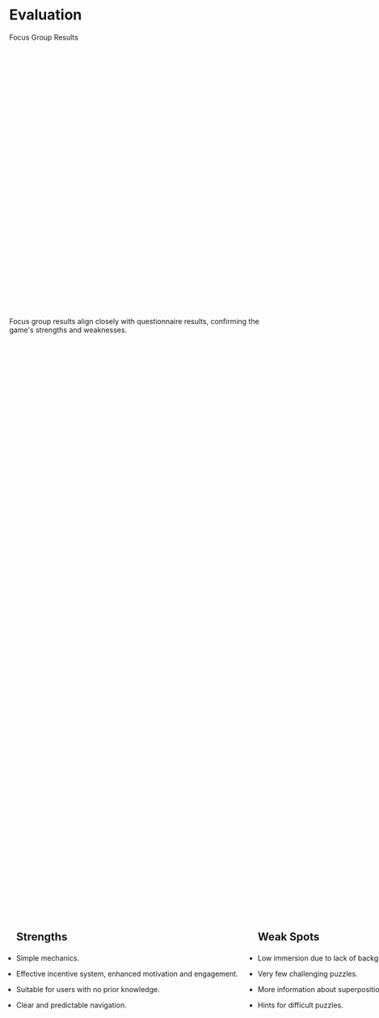 # Evaluation

<p class='slide-subtitle'>Focus Group Results</p>

<div class='section-wrapper'>
  <p>Focus group results align closely with questionnaire results, confirming the game's strengths and weaknesses.</p>

  <div class='results-wrapper'>
    <div
      class='grey-shadow rounded-md fade-out-vclick hide-before-click-vclick'
      v-click='+1'
      v-motion
      :initial="{ y: -80 }"
      :enter="{ y: 0 }"
    >
      <ul class='text-wrapper none'>
        <h2>Strengths</h2>
        <li class='check'>
          Simple mechanics.
        </li>
        <li class='check'>
          Effective incentive system, enhanced motivation and engagement.
        </li>
        <li class='check'>
          Suitable for users with no prior knowledge.
        </li>
        <li class='check'>
          Clear and predictable navigation.
        </li>
      </ul>
    </div>
    <div
      class='grey-shadow rounded-md'
      v-click='+2'
      v-motion
      :initial="{ y: -80 }"
      :enter="{ y: 0 }"
    >
      <ul class='text-wrapper none'>
        <h2>Weak Spots</h2>
        <li class='warn'>
          Low immersion due to lack of background music and sound effects.
        </li>
        <li class='warn'>
          Very few challenging puzzles.
        </li>
        <li class='warn'>
          More information about superposition.
        </li>
        <li class='warn'>
          Hints for difficult puzzles.
        </li>
      </ul>
    </div>
  </div>
</div>

<style>
  .section-wrapper {
    display: flex;
    flex-direction: column;
    justify-content: space-around;
    height: 65%;
  }

  .section-wrapper .results-wrapper {
    display: flex;
    flex-direction: row;
    align-items: center;
    justify-content: space-around;
  }

  .text-wrapper {
    display: flex;
    flex-direction: column;
    justify-content: center;
    height: 350px;
    width: 450px;
    padding: 1em;
  }

  .text-wrapper h2 {
    margin-bottom: 1em;
  }

  ul li {
    margin-bottom: 1em;
  }
</style>
